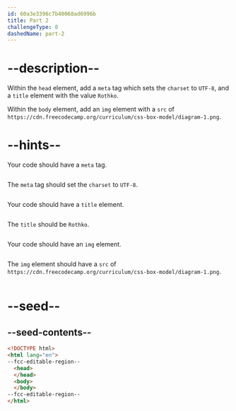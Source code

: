```yaml
---
id: 60a3e3396c7b40068ad6996b
title: Part 2
challengeType: 0
dashedName: part-2
---
```


# --description--

Within the `head` element, add a `meta` tag which sets the `charset` to `UTF-8`, and a `title` element with the value `Rothko`.

Within the `body` element, add an `img` element with a `src` of `https://cdn.freecodecamp.org/curriculum/css-box-model/diagram-1.png`.
# --hints--

Your code should have a `meta` tag.

```js

```

The `meta` tag should set the `charset` to `UTF-8`.

```js

```

Your code should have a `title` element.

```js

```

The `title` should be `Rothko`.

```js

```

Your code should have an `img` element.

```js

```

The `img` element should have a `src` of `https://cdn.freecodecamp.org/curriculum/css-box-model/diagram-1.png`.

```js

```

# --seed--

## --seed-contents--

```html
<!DOCTYPE html>
<html lang="en">
--fcc-editable-region--
  <head>
  </head>
  <body>
  </body>
--fcc-editable-region--
</html>
```
